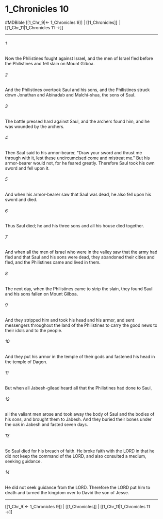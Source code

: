 # 1_Chronicles 10
#MDBible
[[1_Chr_9|← 1_Chronicles 9]] | [[1_Chronicles]] | [[1_Chr_11|1_Chronicles 11 →]]

***

###### 1 

Now the Philistines fought against Israel, and the men of Israel fled before the Philistines and fell slain on Mount Gilboa. 

###### 2 

And the Philistines overtook Saul and his sons, and the Philistines struck down Jonathan and Abinadab and Malchi-shua, the sons of Saul. 

###### 3 

The battle pressed hard against Saul, and the archers found him, and he was wounded by the archers. 

###### 4 

Then Saul said to his armor-bearer, "Draw your sword and thrust me through with it, lest these uncircumcised come and mistreat me." But his armor-bearer would not, for he feared greatly. Therefore Saul took his own sword and fell upon it. 

###### 5 

And when his armor-bearer saw that Saul was dead, he also fell upon his sword and died. 

###### 6 

Thus Saul died; he and his three sons and all his house died together. 

###### 7 

And when all the men of Israel who were in the valley saw that the army had fled and that Saul and his sons were dead, they abandoned their cities and fled, and the Philistines came and lived in them. 

###### 8 

The next day, when the Philistines came to strip the slain, they found Saul and his sons fallen on Mount Gilboa. 

###### 9 

And they stripped him and took his head and his armor, and sent messengers throughout the land of the Philistines to carry the good news to their idols and to the people. 

###### 10 

And they put his armor in the temple of their gods and fastened his head in the temple of Dagon. 

###### 11 

But when all Jabesh-gilead heard all that the Philistines had done to Saul, 

###### 12 

all the valiant men arose and took away the body of Saul and the bodies of his sons, and brought them to Jabesh. And they buried their bones under the oak in Jabesh and fasted seven days. 

###### 13 

So Saul died for his breach of faith. He broke faith with the LORD in that he did not keep the command of the LORD, and also consulted a medium, seeking guidance. 

###### 14 

He did not seek guidance from the LORD. Therefore the LORD put him to death and turned the kingdom over to David the son of Jesse. 

***

[[1_Chr_9|← 1_Chronicles 9]] | [[1_Chronicles]] | [[1_Chr_11|1_Chronicles 11 →]]
